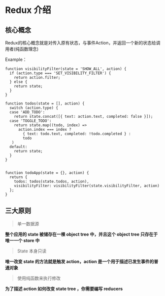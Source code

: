# Redux 介绍

## 核心概念

Redux的核心概念就是对传入原有状态，与事件Action，并返回一个新的状态给调用者(纯函数理念)

Example：

	function visibilityFilter(state = 'SHOW_ALL', action) {
	  if (action.type === 'SET_VISIBILITY_FILTER') {
	    return action.filter;
	  } else {
	    return state;
	  }
	}
	
	function todos(state = [], action) {
	  switch (action.type) {
	  case 'ADD_TODO':
	    return state.concat([{ text: action.text, completed: false }]);
	  case 'TOGGLE_TODO':
	    return state.map((todo, index) =>
	      action.index === index ?
	        { text: todo.text, completed: !todo.completed } :
	        todo
	   )
	  default:
	    return state;
	  }
	}

	
	function todoApp(state = {}, action) {
	  return {
	    todos: todos(state.todos, action),
	    visibilityFilter: visibilityFilter(state.visibilityFilter, action)
	  };
	}


## 三大原则


> 单一数据源

**整个应用的 state 被储存在一棵 object tree 中，并且这个 object tree 只存在于唯一一个 store 中**


> State 本身只读

**唯一改变 state 的方法就是触发 action，action 是一个用于描述已发生事件的普通对象**


> 使用纯函数来执行修改

**为了描述 action 如何改变 state tree ，你需要编写 reducers**


















